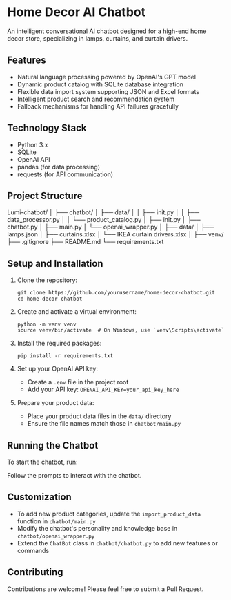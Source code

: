 # Home Decor AI Chatbot

An intelligent conversational AI chatbot designed for a high-end home decor store, specializing in lamps, curtains, and curtain drivers.

## Features

- Natural language processing powered by OpenAI's GPT model
- Dynamic product catalog with SQLite database integration
- Flexible data import system supporting JSON and Excel formats
- Intelligent product search and recommendation system
- Fallback mechanisms for handling API failures gracefully

## Technology Stack

- Python 3.x
- SQLite
- OpenAI API
- pandas (for data processing)
- requests (for API communication)

## Project Structure
Lumi-chatbot/
│
├── chatbot/
│ ├── data/
│ │ ├── init.py
│ │ ├── data_processor.py
│ │ └── product_catalog.py
│ ├── init.py
│ ├── chatbot.py
│ ├── main.py
│ └── openai_wrapper.py
│
├── data/
│ ├── lamps.json
│ ├── curtains.xlsx
│ └── IKEA curtain drivers.xlsx
│
├── venv/
├── .gitignore
├── README.md
└── requirements.txt

## Setup and Installation

1. Clone the repository:
   ```
   git clone https://github.com/yourusername/home-decor-chatbot.git
   cd home-decor-chatbot
   ```

2. Create and activate a virtual environment:
   ```
   python -m venv venv
   source venv/bin/activate  # On Windows, use `venv\Scripts\activate`
   ```

3. Install the required packages:
   ```
   pip install -r requirements.txt
   ```

4. Set up your OpenAI API key:
   - Create a `.env` file in the project root
   - Add your API key: `OPENAI_API_KEY=your_api_key_here`

5. Prepare your product data:
   - Place your product data files in the `data/` directory
   - Ensure the file names match those in `chatbot/main.py`

## Running the Chatbot

To start the chatbot, run:

Follow the prompts to interact with the chatbot.

## Customization

- To add new product categories, update the `import_product_data` function in `chatbot/main.py`
- Modify the chatbot's personality and knowledge base in `chatbot/openai_wrapper.py`
- Extend the `ChatBot` class in `chatbot/chatbot.py` to add new features or commands

## Contributing

Contributions are welcome! Please feel free to submit a Pull Request.


